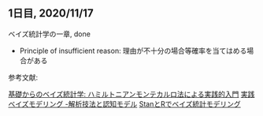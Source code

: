 


## 1日目, 2020/11/17
ベイズ統計学の一章, done
- Principle of insufficient reason: 理由が不十分の場合等確率を当てはめる場合がある

参考文献:

[基礎からのベイズ統計学: ハミルトニアンモンテカルロ法による実践的入門](https://amzn.to/36FnBOZ)
[実践 ベイズモデリング -解析技法と認知モデル](https://amzn.to/36FnBOZ)
[StanとRでベイズ統計モデリング](https://amzn.to/36HoB5d)

